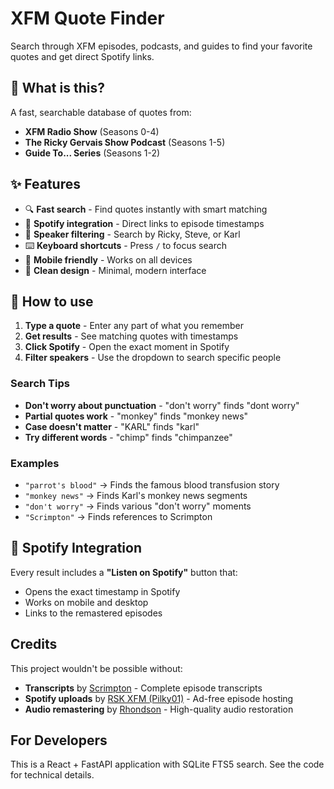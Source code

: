 # XFM Quote Finder

Search through XFM episodes, podcasts, and guides to find your favorite quotes and get direct Spotify links.

## 🎯 What is this?

A fast, searchable database of quotes from:
- **XFM Radio Show** (Seasons 0-4)
- **The Ricky Gervais Show Podcast** (Seasons 1-5) 
- **Guide To... Series** (Seasons 1-2)

## ✨ Features

- 🔍 **Fast search** - Find quotes instantly with smart matching
- 🎵 **Spotify integration** - Direct links to episode timestamps
- 👥 **Speaker filtering** - Search by Ricky, Steve, or Karl
- ⌨️ **Keyboard shortcuts** - Press `/` to focus search
- 📱 **Mobile friendly** - Works on all devices
- 🎨 **Clean design** - Minimal, modern interface

## 🚀 How to use

1. **Type a quote** - Enter any part of what you remember
2. **Get results** - See matching quotes with timestamps
3. **Click Spotify** - Open the exact moment in Spotify
4. **Filter speakers** - Use the dropdown to search specific people

### Search Tips

- **Don't worry about punctuation** - "don't worry" finds "dont worry"
- **Partial quotes work** - "monkey" finds "monkey news"
- **Case doesn't matter** - "KARL" finds "karl"
- **Try different words** - "chimp" finds "chimpanzee"

### Examples

- `"parrot's blood"` → Finds the famous blood transfusion story
- `"monkey news"` → Finds Karl's monkey news segments  
- `"don't worry"` → Finds various "don't worry" moments
- `"Scrimpton"` → Finds references to Scrimpton

## 🎵 Spotify Integration

Every result includes a **"Listen on Spotify"** button that:
- Opens the exact timestamp in Spotify
- Works on mobile and desktop
- Links to the remastered episodes

## Credits

This project wouldn't be possible without:

- **Transcripts** by [Scrimpton](https://scrimpton.com/search) - Complete episode transcripts
- **Spotify uploads** by [RSK XFM (Pilky01)](https://open.spotify.com/show/34mXWuUCEa2UzTft5vxxLp?si=9caac35d12284346) - Ad-free episode hosting
- **Audio remastering** by [Rhondson](https://www.reddit.com/user/Rhondson/) - High-quality audio restoration

## For Developers

This is a React + FastAPI application with SQLite FTS5 search. See the code for technical details.
